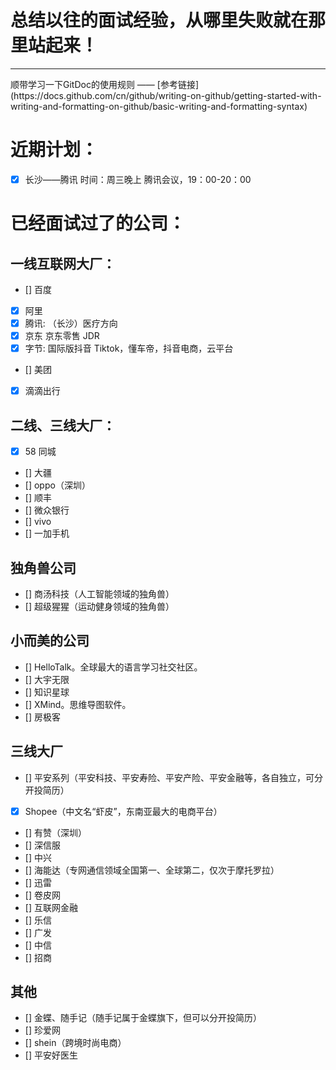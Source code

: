 # 总结以往的面试经验，从哪里失败就在那里站起来！

<hr>
顺带学习一下GitDoc的使用规则 —— [参考链接](https://docs.github.com/cn/github/writing-on-github/getting-started-with-writing-and-formatting-on-github/basic-writing-and-formatting-syntax)

# 近期计划：

- [x] 长沙——腾讯
      时间：周三晚上 腾讯会议，19：00-20：00

# 已经面试过了的公司：

## 一线互联网大厂：

- [] 百度
- [x] 阿里
- [x] 腾讯: （长沙）医疗方向
- [x] 京东 京东零售 JDR
- [x] 字节: 国际版抖音 Tiktok，懂车帝，抖音电商，云平台
- [] 美团
- [x] 滴滴出行

## 二线、三线大厂：

- [x] 58 同城
- [] 大疆
- [] oppo（深圳）
- [] 顺丰
- [] 微众银行
- [] vivo
- [] 一加手机

## 独角兽公司

- [] 商汤科技（人工智能领域的独角兽）
- [] 超级猩猩（运动健身领域的独角兽）

## 小而美的公司

- [] HelloTalk。全球最大的语言学习社交社区。
- [] 大宇无限
- [] 知识星球
- [] XMind。思维导图软件。
- [] 房极客

## 三线大厂

- [] 平安系列（平安科技、平安寿险、平安产险、平安金融等，各自独立，可分开投简历）
- [x] Shopee（中文名“虾皮”，东南亚最大的电商平台）
- [] 有赞（深圳）
- [] 深信服
- [] 中兴
- [] 海能达（专网通信领域全国第一、全球第二，仅次于摩托罗拉）
- [] 迅雷
- [] 卷皮网
- [] 互联网金融
- [] 乐信
- [] 广发
- [] 中信
- [] 招商

## 其他

- [] 金蝶、随手记（随手记属于金蝶旗下，但可以分开投简历）
- [] 珍爱网
- [] shein（跨境时尚电商）
- [] 平安好医生
